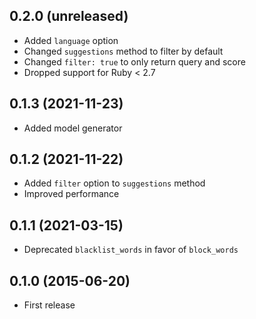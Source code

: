 ## 0.2.0 (unreleased)

- Added `language` option
- Changed `suggestions` method to filter by default
- Changed `filter: true` to only return query and score
- Dropped support for Ruby < 2.7

## 0.1.3 (2021-11-23)

- Added model generator

## 0.1.2 (2021-11-22)

- Added `filter` option to `suggestions` method
- Improved performance

## 0.1.1 (2021-03-15)

- Deprecated `blacklist_words` in favor of `block_words`

## 0.1.0 (2015-06-20)

- First release
